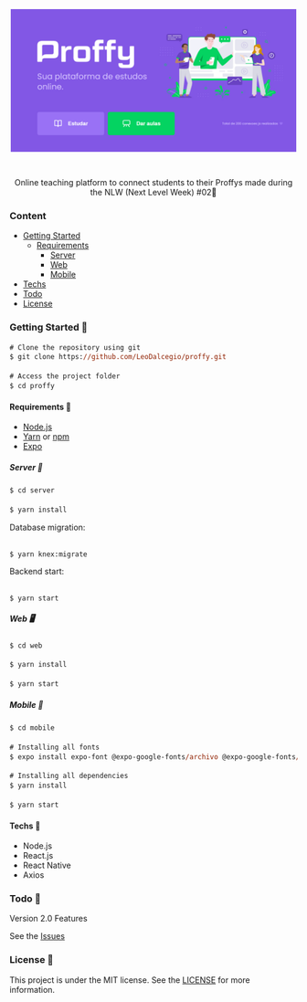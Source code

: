 <!-- VARS -->

[node-url]: https://nodejs.org/en
[yarn-url]: https://classic.yarnpkg.com/
[npm-url]: https://www.npmjs.com/
[expo-url]: https://expo.io/
[license-url]: https://github.com/leodalcegio/proffy/blob/master/license

<!-- VARS -->

<div align="center">

<img width="500px" align="center" src=".github/proffy-initial.jfif"></img>

</div>

<br>
<p align="center">
    Online teaching platform to connect students to their Proffys made during the <a src="https://nextlevelweek.com"> NLW (Next Level Week) #02</a>🚀
</p>

### Content

- [Getting Started](#Getting-Started-)
  - [Requirements](#Requirements)
    - [Server](#Server)
    - [Web](#Web)
    - [Mobile](#Mobile)
- [Techs](#Techs)
- [Todo](#Todo-)
- [License](#License-)

### Getting Started 🚀

```ps
# Clone the repository using git
$ git clone https://github.com/LeoDalcegio/proffy.git

# Access the project folder
$ cd proffy
```

#### Requirements 🦺

- [Node.js][node-url]
- [Yarn][yarn-url] or [npm][npm-url]
- [Expo][expo-url]

##### Server 💾

```ps
$ cd server

$ yarn install
```

Database migration:

```

$ yarn knex:migrate

```

Backend start:

```

$ yarn start

```

##### Web 🖥️

```ps
$ cd web

$ yarn install

$ yarn start
```

##### Mobile 📱

```ps
$ cd mobile

# Installing all fonts
$ expo install expo-font @expo-google-fonts/archivo @expo-google-fonts/poppins

# Installing all dependencies
$ yarn install

$ yarn start
```

#### Techs 🤙

- Node.js
- React.js
- React Native
- Axios

### Todo 📌

Version 2.0 Features

See the <a href="https://github.com/LeoDalcegio/proffy/issues">Issues</a>

### License 📝

This project is under the MIT license. See the [LICENSE][license-url] for more information.
